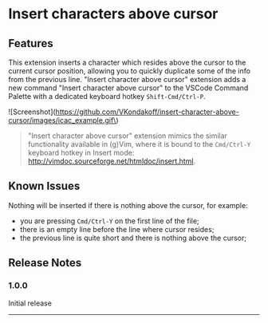 # Insert characters above cursor

## Features

This extension inserts a character which resides above the cursor to the current cursor position, allowing you to quickly duplicate some of the info from the previous line. "Insert character above cursor" extension adds a new command "Insert character above cursor" to the VSCode Command Palette with a dedicated keyboard hotkey `Shift-Cmd/Ctrl-P`.

\!\[Screenshot\]\(https://github.com/VKondakoff/insert-character-above-cursor/images/icac_example.gif\)

> "Insert character above cursor" extension mimics the similar functionality available in (g)Vim, where it is bound to the `Cmd/Ctrl-Y` keyboard hotkey in Insert mode: http://vimdoc.sourceforge.net/htmldoc/insert.html. 

## Known Issues

Nothing will be inserted if there is nothing above the cursor, for example:
* you are pressing `Cmd/Ctrl-Y` on the first line of the file;
* there is an empty line before the line where cursor resides;
* the previous line is quite short and there is nothing above the cursor;

## Release Notes


### 1.0.0

Initial release

-----------------------------------------------------------------------------------------------------------

